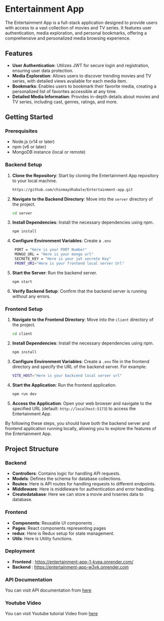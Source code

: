 # Entertainment App

The Entertainment App is a full-stack application designed to provide users with access to a vast collection of movies and TV series. It features user authentication, media exploration, and personal bookmarks, offering a comprehensive and personalized media browsing experience.

## Features

- **User Authentication**: Utilizes JWT for secure login and registration, ensuring user data protection.
- **Media Exploration**: Allows users to discover trending movies and TV series, with detailed views available for each media item.
- **Bookmarks**: Enables users to bookmark their favorite media, creating a personalized list of favorites accessible at any time.
- **Detailed Media Information**: Provides in-depth details about movies and TV series, including cast, genres, ratings, and more.

## Getting Started

### Prerequisites

- Node.js (v14 or later)
- npm (v6 or later)
- MongoDB instance (local or remote)

### Backend Setup

1. **Clone the Repository**: Start by cloning the Entertainment App repository to your local machine.
   ```bash
   https://github.com/chinmaydhabale/Entertainment-app.git
   ```
   
2. **Navigate to the Backend Directory**: Move into the `server` directory of the project.
   ```bash
   cd server
   ```

3. **Install Dependencies**: Install the necessary dependencies using npm.
   ```bash
   npm install
   ```

4. **Configure Environment Variables**: Create a `.env` 
   ```bash
    PORT = "Here is your PORT Number"
    MONGO_URL = "Here is your mongo url"
    SECRETE_KEY = "Here is your jwt secrete Key"
    FRONT_URI="Here is your frontend local server Url"
   ```

5. **Start the Server**: Run the backend server.
   ```bash
   npm start
   ```

6. **Verify Backend Setup**: Confirm that the backend server is running without any errors.

### Frontend Setup

1. **Navigate to the Frontend Directory**: Move into the `client` directory of the project.
   ```bash
   cd client
   ```

2. **Install Dependencies**: Install the necessary dependencies using npm.
   ```bash
   npm install
   ```

3. **Configure Environment Variables**: Create a `.env` file in the frontend directory and specify the URL of the backend server. For example:
   ```bash
   VITE_HOST="Here is your backcend local server url"
   ```

4. **Start the Application**: Run the frontend application.
   ```bash
   npm run dev
   ```

5. **Access the Application**: Open your web browser and navigate to the specified URL (default: `http://localhost:5173`) to access the Entertainment App.

By following these steps, you should have both the backend server and frontend application running locally, allowing you to explore the features of the Entertainment App.
## Project Structure

### Backend

- **Controllers**: Contains logic for handling API requests.
- **Models**: Defines the schema for database collections.
- **Routes**: Here is API routes for handling requests to different endpoints.
- **Middleware**: Here is middleware for authentication and error handling.
- **Createdatabase**: Here we can store a movie and tvseries data to database.


### Frontend

- **Components**: Reusable UI components .
- **Pages**: React components representing pages 
- **redux**: Here is Redux setup for state management.
- **Utils**: Here is Utility functions.

### Deployment
- **Frontend** : https://entertainment-app-1-kvea.onrender.com/
- **Backend** : https://entertainment-app-w3vk.onrender.com
### API Documentation
You can visit API documentation from [here](https://documenter.getpostman.com/view/31265541/2sA35EaNk8)
### Youtube Video
You can visit Youtube tutorial Video from [here](https://youtu.be/2r0NEbkrvOg)


